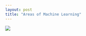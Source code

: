 ```yaml
---
layout: post
title: "Areas of Machine Learning"
---
```


![](https://gerhastest.blob.core.windows.net/blog/ml.PNG)
